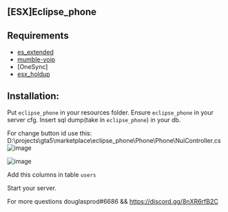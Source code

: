 ## [ESX]Eclipse_phone

## Requirements
- [es_extended](https://github.com/esx-framework/es_extended/tree/v1-final)
- [mumble-voip](https://github.com/FrazzIe/mumble-voip-fivem)
- [OneSync]
- [esx_holdup](https://github.com/esx-framework/esx_holdup)

## Installation:
Put `eclipse_phone` in your resources folder.
Ensure `eclipse_phone` in your server cfg.
Insert sql dump(take in `eclipse_phone`) in your db.



For change button id use this: 
D:\projects\gta5\marketplace\eclipse_phone\Phone\Phone\NuiController.cs
![image](https://user-images.githubusercontent.com/36680471/118033010-f9960680-b370-11eb-94f4-f6fc78697935.png)

![image](https://user-images.githubusercontent.com/36680471/140609832-78d82633-6929-44f6-951b-151ee6cbc60d.png)

Add this columns in table `users`

Start your server.

For more questions douglasprod#6686 && https://discord.gg/8nXR6rfB2C





